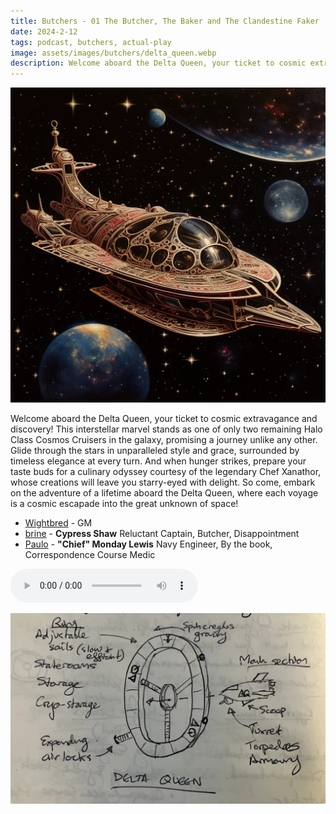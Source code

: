 ```yaml
---
title: Butchers - 01 The Butcher, The Baker and The Clandestine Faker
date: 2024-2-12
tags: podcast, butchers, actual-play
image: assets/images/butchers/delta_queen.webp
description: Welcome aboard the Delta Queen, your ticket to cosmic extravagance and discovery! This interstellar marvel stands as one of only two remaining Halo Class Cosmos Cruisers in the galaxy, promising a journey unlike any other. Glide through the stars in unparalleled style and grace, surrounded by timeless elegance at every turn. And when hunger strikes, prepare your taste buds for a culinary odyssey courtesy of the legendary Chef Xanathor, whose creations will leave you starry-eyed with delight. So come, embark on the adventure of a lifetime aboard the Delta Queen, where each voyage is a cosmic escapade into the great unknown of space!
---
```


![thumb](assets/images/butchers/delta_queen.webp)

Welcome aboard the Delta Queen, your ticket to cosmic extravagance and discovery! This interstellar marvel stands as one of only two remaining Halo Class Cosmos Cruisers in the galaxy, promising a journey unlike any other. Glide through the stars in unparalleled style and grace, surrounded by timeless elegance at every turn. And when hunger strikes, prepare your taste buds for a culinary odyssey courtesy of the legendary Chef Xanathor, whose creations will leave you starry-eyed with delight. So come, embark on the adventure of a lifetime aboard the Delta Queen, where each voyage is a cosmic escapade into the great unknown of space!

- [Wightbred](https://wightbred.itch.io/named) - GM
- [brine](https://brine.dev) - **Cypress Shaw** Reluctant Captain, Butcher, Disappointment
- [Paulo](https://www.lulu.com/shop/paul-jennings-and-kitty-hiraeth/palaeolithic-voyages/paperback/product-kpmy8y.html) - **"Chief" Monday Lewis** Navy Engineer, By the book, Correspondence Course Medic

<audio controls src="https://archive.org/download/butchers_202402/butchers_01.mp3"></audio>

![framed](assets/images/butchers/ship.webp)
